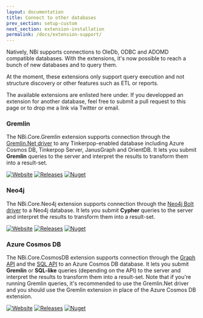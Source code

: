 ```yaml
---
layout: documentation
title: Connect to other databases
prev_section: setup-custom
next_section: extension-installation
permalink: /docs/extension-support/
---
```

Natively, NBi supports connections to OleDb, ODBC and ADOMD compatible databases. With the extensions, it's now possible to reach a bunch of new databases and to query them.

At the moment, these extensions only support query execution and not structure discovery or other features such as ETL or reports.

The available extensions are enlisted here under. If you developped an extension for another database, feel free to submit a pull request to this page or to drop me a link via Twitter or email.

### Gremlin
The NBi.Core.Gremlin extension supports connection through the [Gremlin.Net driver](https://github.com/apache/tinkerpop/tree/master/gremlin-dotnet) to any Tinkerpop-enabled database including Azure Cosmos DB, Tinkerpop Server, JanusGraph and OrientDB. It lets you submit **Gremlin** queries to the server and interpret the results to transform them into a result-set.

[![Website](https://img.shields.io/badge/website-nbi.gremlin-fe762d.svg)](https://github.com/seddryck/nbi.gremlin)
[![Releases](https://img.shields.io/github/release/Seddryck/NBi.Gremlin.svg)](https://github.com/seddryck/nbi.gremlin/releases)
[![Nuget](https://img.shields.io/nuget/v/NBi.Gremlin.svg)](https://www.nuget.org/packages/NBi.Gremlin)

### Neo4j
The NBi.Core.Neo4j extension supports connection through the [Neo4j Bolt driver](https://github.com/neo4j/neo4j-dotnet-driver) to a Neo4j database. It lets you submit **Cypher** queries to the server and interpret the results to transform them into a result-set.

[![Website](https://img.shields.io/badge/website-nbi.neo4j-fe762d.svg)](https://github.com/seddryck/nbi.neo4j)
[![Releases](https://img.shields.io/github/release/Seddryck/NBi.Neo4j.svg)](https://github.com/seddryck/nbi.neo4j/releases)
[![Nuget](https://img.shields.io/nuget/v/NBi.Neo4j.svg)](https://www.nuget.org/packages/NBi.Neo4j)

### Azure Cosmos DB
The NBi.Core.CosmosDB extension supports connection through the [Graph API](https://azure.microsoft.com/en-us/resources/samples/azure-cosmos-db-graph-dotnet-getting-started/) and the [SQL API](https://docs.microsoft.com/en-us/azure/cosmos-db/sql-api-introduction) to an Azure Cosmos DB database. It lets you submit **Gremlin** or **SQL-like** queries (depending on the API) to the server and interpret the results to transform them into a result-set. Note that if you're running Gremlin queries, it's recommended to use the Gremlin.Net driver and you should use the Gremlin extension in place of the Azure Cosmos DB extension.

[![Website](https://img.shields.io/badge/website-nbi.cosmosdb-fe762d.svg)](https://github.com/seddryck/nbi.cosmosdb)
[![Releases](https://img.shields.io/github/release/Seddryck/NBi.CosmosDb.svg)](https://github.com/seddryck/nbi.cosmosdb/releases)
[![Nuget](https://img.shields.io/nuget/v/NBi.CosmosDb.svg)](https://www.nuget.org/packages/NBi.CosmosDb)